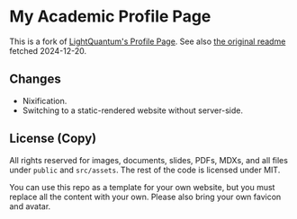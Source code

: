 # My Academic Profile Page

This is a fork of [LightQuantum's Profile Page](https://github.com/PhotonQuantum/landingpage).
See also [the original readme](./README-LightQuantum.md) fetched 2024-12-20.

## Changes

+ Nixification.
+ Switching to a static-rendered website without server-side.

## License (Copy)

All rights reserved for images, documents, slides, PDFs, MDXs, and all files under `public` and `src/assets`.
The rest of the code is licensed under MIT.

You can use this repo as a template for your own website, but you must replace all the content with your own.
Please also bring your own favicon and avatar.
